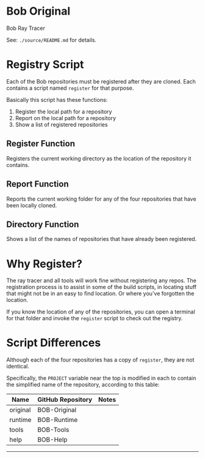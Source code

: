 
# Bob Original
Bob Ray Tracer

See: `./source/README.md` for details.

# Registry Script

Each of the Bob repositories must be registered after they are cloned. Each
contains a script named `register` for that purpose.

Basically this script has these functions:

1. Register the local path for a repository
2. Report on the local path for a repository
3. Show a list of registered repositories

## Register Function

Registers the current working directory as the location of the repository
it contains.

## Report Function

Reports the current working folder for any of the four repositories that
have been locally cloned.

## Directory Function

Shows a list of the names of repositories that have already been registered.

# Why Register?

The ray tracer and all tools will work fine without registering any repos. The
registration process is to assist in some of the build scripts, in locating
stuff that might not be in an easy to find location. Or where you've forgotten
the location.

If you know the location of any of the repositories, you can open a terminal
for that folder and invoke the `register` script to check out the registry.

# Script Differences

Although each of the four repositories has a copy of `register`, they are
not identical.

Specifically, the `PROJECT` variable near the top is modified in each to
contain the simplified name of the repository, according to this table:

| Name | GitHub Repository | Notes |
|-|-|-|
| original | BOB-Original |
| runtime | BOB-Runtime |
| tools | BOB-Tools |
| help | BOB-Help |

---
